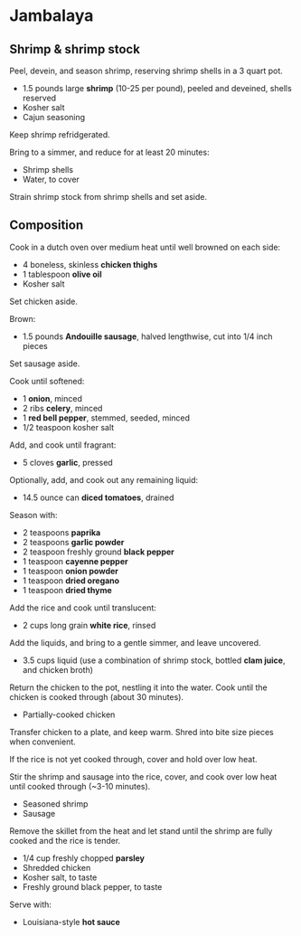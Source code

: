 Jambalaya
=========

Shrimp & shrimp stock
---------------------

Peel, devein, and season shrimp, reserving shrimp shells in a 3 quart pot.

- 1.5 pounds large **shrimp** (10-25 per pound), peeled and deveined, shells reserved
- Kosher salt
- Cajun seasoning

Keep shrimp refridgerated.

Bring to a simmer, and reduce for at least 20 minutes:

- Shrimp shells
- Water, to cover

Strain shrimp stock from shrimp shells and set aside.

Composition
-----------

Cook in a dutch oven over medium heat until well browned on each side:

- 4 boneless, skinless **chicken thighs**
- 1 tablespoon **olive oil**
- Kosher salt

Set chicken aside.

Brown:

- 1.5 pounds **Andouille sausage**, halved lengthwise, cut into 1/4 inch pieces

Set sausage aside.

Cook until softened:

- 1 **onion**, minced
- 2 ribs **celery**, minced
- 1 **red bell pepper**, stemmed, seeded, minced
- 1/2 teaspoon kosher salt

Add, and cook until fragrant:

- 5 cloves **garlic**, pressed

Optionally, add, and cook out any remaining liquid:

- 14.5 ounce can **diced tomatoes**, drained

Season with:

- 2 teaspoons **paprika**
- 2 teaspoons **garlic powder**
- 2 teaspoon freshly ground **black pepper**
- 1 teaspoon **cayenne pepper**
- 1 teaspoon **onion powder**
- 1 teaspoon **dried oregano**
- 1 teaspoon **dried thyme**

Add the rice and cook until translucent:

- 2 cups long grain **white rice**, rinsed

Add the liquids, and bring to a gentle simmer, and leave uncovered.

- 3.5 cups liquid (use a combination of shrimp stock, bottled **clam juice**, and chicken broth)

Return the chicken to the pot, nestling it into the water. Cook until the chicken is cooked through (about 30 minutes).

- Partially-cooked chicken

Transfer chicken to a plate, and keep warm. Shred into bite size pieces when convenient.

If the rice is not yet cooked through, cover and hold over low heat.

Stir the shrimp and sausage into the rice, cover, and cook over low heat until cooked through (~3-10 minutes).

- Seasoned shrimp
- Sausage

Remove the skillet from the heat and let stand until the shrimp are fully cooked and the rice is tender.

- 1/4 cup freshly chopped **parsley**
- Shredded chicken
- Kosher salt, to taste
- Freshly ground black pepper, to taste

Serve with:

- Louisiana-style **hot sauce**
